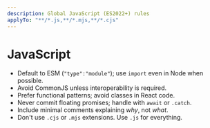 ```yaml
---
description: Global JavaScript (ES2022+) rules
applyTo: "**/*.js,**/*.mjs,**/*.cjs"
---
```

# JavaScript
- Default to ESM (`"type":"module"`); use `import` even in Node when possible.
- Avoid CommonJS unless interoperability is required.
- Prefer functional patterns; avoid classes in React code.
- Never commit floating promises; handle with `await` or `.catch`.
- Include minimal comments explaining *why*, not *what*.
- Don't use `.cjs` or `.mjs` extensions. Use `.js` for everything.
